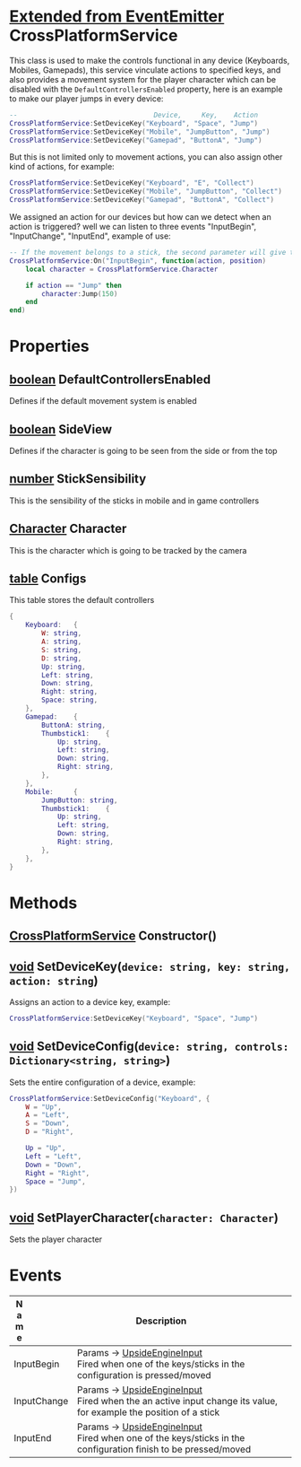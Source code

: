 # [Extended from EventEmitter](EventEmitter.md) CrossPlatformService 
This class is used to make the controls functional in any device (Keyboards, Mobiles, Gamepads), this service vinculate actions 
	to specified keys, and also provides a movement system for the player character which can be disabled with the `DefaultControllersEnabled`
	property, here is an example to make our player jumps in every device:
```lua
--  								Device,	    Key, 	Action
CrossPlatformService:SetDeviceKey("Keyboard", "Space", "Jump")
CrossPlatformService:SetDeviceKey("Mobile", "JumpButton", "Jump")
CrossPlatformService:SetDeviceKey("Gamepad", "ButtonA", "Jump")
```


But this is not limited only to movement actions, you can also assign other kind of actions, for example:


```lua
CrossPlatformService:SetDeviceKey("Keyboard", "E", "Collect")
CrossPlatformService:SetDeviceKey("Mobile", "JumpButton", "Collect")
CrossPlatformService:SetDeviceKey("Gamepad", "ButtonA", "Collect")
```


We assigned an action for our devices but how can we detect when an action is triggered? well we can listen to three events
"InputBegin", "InputChange", "InputEnd", example of use:


```lua
-- If the movement belongs to a stick, the second parameter will give the current position of the stick
CrossPlatformService:On("InputBegin", function(action, position)
	local character = CrossPlatformService.Character

	if action == "Jump" then
		character:Jump(150)
	end
end)
```

	 
# Properties

## [boolean](boolean.md) DefaultControllersEnabled
Defines if the default movement system is enabled
		
## [boolean](boolean.md) SideView
Defines if the character is going to be seen from the side or from the top
		
## [number](number.md) StickSensibility
This is the sensibility of the sticks in mobile and in game controllers
		
## [Character](Character.md) Character
This is the character which is going to be tracked by the camera
		
## [table](table.md) Configs 
This table stores the default controllers
	 
```lua
{
    Keyboard:   {
        W: string,
        A: string,
        S: string,
        D: string,
        Up: string,
        Left: string,
        Down: string,
        Right: string,
        Space: string,
    },
    Gamepad:    {
        ButtonA: string,
        Thumbstick1:    {
            Up: string,
            Left: string,
            Down: string,
            Right: string,
        },
    },
    Mobile:     {
        JumpButton: string,
        Thumbstick1:    {
            Up: string,
            Left: string,
            Down: string,
            Right: string,
        },
    },
} 
```


# Methods

## [CrossPlatformService](CrossPlatformService.md) Constructor() 
 
## [void](https://create.roblox.com/docs/scripting/luau/nil) SetDeviceKey(`device: string, key: string, action: string`) 
 Assigns an action to a device key, example:
```lua
CrossPlatformService:SetDeviceKey("Keyboard", "Space", "Jump")
```
	
## [void](https://create.roblox.com/docs/scripting/luau/nil) SetDeviceConfig(`device: string, controls: Dictionary<string, string>`) 
 Sets the entire configuration of a device, example:
```lua
CrossPlatformService:SetDeviceConfig("Keyboard", {
	W = "Up",
	A = "Left",
	S = "Down",
	D = "Right",

	Up = "Up",
	Left = "Left",
	Down = "Down",
	Right = "Right",
	Space = "Jump",
})
```
	
## [void](https://create.roblox.com/docs/scripting/luau/nil) SetPlayerCharacter(`character: Character`) 
 Sets the player character
	

# Events
|<div style="width:20%; max-size: 20%">Name</div>|<div style="width:80%; max-size: 80%">Description</div>|
|---|---|
|InputBegin|Params -> [UpsideEngineInput](/documentation/datatypes/UpsideEngineInput.html) <br>Fired when one of the keys/sticks in the configuration is pressed/moved<br>|
|InputChange|Params -> [UpsideEngineInput](/documentation/datatypes/UpsideEngineInput.html) <br>Fired when the an active input change its value, for example the position of a stick<br>|
|InputEnd|Params -> [UpsideEngineInput](/documentation/datatypes/UpsideEngineInput.html) <br>Fired when one of the keys/sticks in the configuration finish to be pressed/moved<br>|



